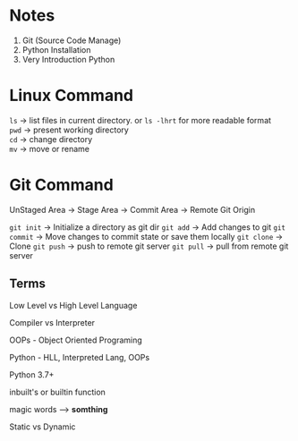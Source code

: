 # Notes


1. Git (Source Code Manage)
2. Python Installation
3. Very Introduction Python


# Linux Command

`ls` -> list files in current directory. or `ls -lhrt` for more readable format  
`pwd` -> present working directory  
`cd` -> change directory  
`mv` -> move or rename  



# Git Command

UnStaged Area -> Stage Area -> Commit Area -> Remote Git Origin

`git init` -> Initialize a directory as git dir
`git add` -> Add changes to git
`git commit` -> Move changes to commit state or save them locally
`git clone` -> Clone 
`git push` -> push to remote git server
`git pull` -> pull from remote git server


## Terms

Low Level vs High Level Language

Compiler vs Interpreter

OOPs - Object Oriented Programing

Python - HLL, Interpreted Lang, OOPs

Python 3.7+

inbuilt's or builtin function

magic words --> __somthing__

Static vs Dynamic
